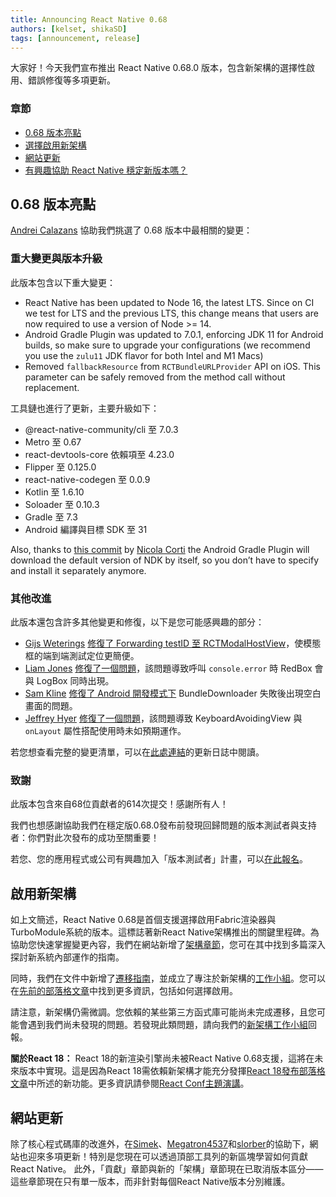 ```yaml
---
title: Announcing React Native 0.68
authors: [kelset, shikaSD]
tags: [announcement, release]
---
```


大家好！今天我們宣布推出 React Native 0.68.0 版本，包含新架構的選擇性啟用、錯誤修復等多項更新。

### 章節

- [0.68 版本亮點](/blog/2022/03/30/version-068#highlights-of-068)
- [選擇啟用新架構](/blog/2022/03/30/version-068#opting-in-to-the-new-architecture)
- [網站更新](/blog/2022/03/30/version-068#website-updates)
- [有興趣協助 React Native 穩定新版本嗎？](/blog/2022/03/30/version-068#interested-in-helping-react-native-stabilize-new-releases)

<!--truncate-->

## 0.68 版本亮點

[Andrei Calazans](https://twitter.com/Andrei_Calazans) 協助我們挑選了 0.68 版本中最相關的變更：

### 重大變更與版本升級

此版本包含以下重大變更：

- React Native has been updated to Node 16, the latest LTS. Since on CI we test for LTS and the previous LTS, this change means that users are now required to use a version of Node >= 14.
- Android Gradle Plugin was updated to 7.0.1, enforcing JDK 11 for Android builds, so make sure to upgrade your configurations (we recommend you use the `zulu11` JDK flavor for both Intel and M1 Macs)
- Removed `fallbackResource` from `RCTBundleURLProvider` API on iOS. This parameter can be safely removed from the method call without replacement.

工具鏈也進行了更新，主要升級如下：

- @react-native-community/cli 至 7.0.3
- Metro 至 0.67
- react-devtools-core 依賴項至 4.23.0
- Flipper 至 0.125.0
- react-native-codegen 至 0.0.9
- Kotlin 至 1.6.10
- Soloader 至 0.10.3
- Gradle 至 7.3
- Android 編譯與目標 SDK 至 31

Also, thanks to [this commit](https://github.com/facebook/react-native/commit/bd7caa64f5d6ee5ea9484e92c3629c9ce711f73c) by [Nicola Corti](https://github.com/cortinico) the Android Gradle Plugin will download the default version of NDK by itself, so you don’t have to specify and install it separately anymore.

### 其他改進

此版本還包含許多其他變更和修復，以下是您可能感興趣的部分：

- [Gijs Weterings](https://github.com/GijsWeterings) [修復了 Forwarding testID 至 RCTModalHostView](https://github.com/facebook/react-native/commit/5050e7eaa17cb417baf7c20eb5c4406cce6790a5)，使模態框的端到端測試定位更簡便。
- [Liam Jones](https://github.com/liamjones) [修復了一個問題](https://github.com/facebook/react-native/commit/9d2df5b8ae9)，該問題導致呼叫 `console.error` 時 RedBox 會與 LogBox 同時出現。
- [Sam Kline](https://github.com/samkline) [修復了 Android 開發模式下](https://github.com/facebook/react-native/commit/c8d823b9bd9619dfa1f5851af003cc24ba2e8830) BundleDownloader 失敗後出現空白畫面的問題。
- [Jeffrey Hyer](https://github.com/JeffreyHyer) [修復了一個問題](https://github.com/facebook/react-native/commit/9c5e177a79c)，該問題導致 KeyboardAvoidingView 與 `onLayout` 屬性搭配使用時未如預期運作。

若您想查看完整的變更清單，可以在[此處連結](https://github.com/facebook/react-native/blob/main/CHANGELOG.md#0680)的更新日誌中閱讀。

### 致謝

此版本包含來自68位貢獻者的614次提交！感謝所有人！

我們也想感謝協助我們在穩定版0.68.0發布前發現回歸問題的版本測試者與支持者：你們對此次發布的成功至關重要！

若您、您的應用程式或公司有興趣加入「版本測試者」計畫，可以[在此報名](https://forms.gle/fPuPE1MZRDGWNqpd6)。

## 啟用新架構

如上文簡述，React Native 0.68是首個支援選擇啟用Fabric渲染器與TurboModule系統的版本。這標誌著新React Native架構推出的關鍵里程碑。為協助您快速掌握變更內容，我們在網站新增了[架構章節](/architecture/overview)，您可在其中找到多篇深入探討新系統內部運作的指南。

同時，我們在文件中新增了[遷移指南](https://github.com/reactwg/react-native-new-architecture#guides)，並成立了專注於新架構的[工作小組](https://github.com/reactwg/react-native-new-architecture)。您可以在[先前的部落格文章](/blog/2022/03/15/an-update-on-the-new-architecture-rollout)中找到更多資訊，包括如何選擇啟用。

請注意，新架構仍需微調。您依賴的某些第三方函式庫可能尚未完成遷移，且您可能會遇到我們尚未發現的問題。若發現此類問題，請向我們的[新架構工作小組](https://github.com/reactwg/react-native-new-architecture)回報。

**關於React 18：** React 18的新渲染引擎尚未被React Native 0.68支援，這將在未來版本中實現。這是因為React 18需依賴新架構才能充分發揮[React 18發布部落格文章](https://reactjs.org/blog/2022/03/29/react-v18.html)中所述的新功能。更多資訊請參閱[React Conf主題演講](https://www.youtube.com/watch?v=FZ0cG47msEk&t=1530s)。

## 網站更新

除了核心程式碼庫的改進外，在[Simek](https://github.com/Simek)、[Megatron4537](https://github.com/Megatron4537)和[slorber](https://github.com/slorber)的協助下，網站也迎來多項更新！特別是您現在可以透過頂部工具列的新區塊學習如何貢獻React Native。
此外，「貢獻」章節與新的「架構」章節現在已取消版本區分——這些章節現在只有單一版本，而非針對每個React Native版本分別維護。